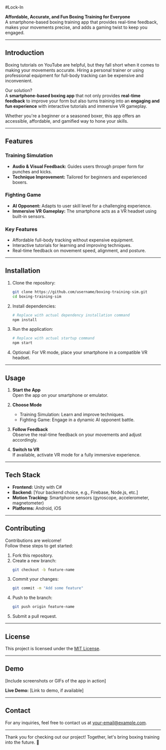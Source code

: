 #Lock-In

**Affordable, Accurate, and Fun Boxing Training for Everyone**  
A smartphone-based boxing training app that provides real-time feedback, makes your movements precise, and adds a gaming twist to keep you engaged.


---

## Introduction

Boxing tutorials on YouTube are helpful, but they fall short when it comes to making your movements accurate. Hiring a personal trainer or using professional equipment for full-body tracking can be expensive and inconvenient.

Our solution?  
A **smartphone-based boxing app** that not only provides **real-time feedback** to improve your form but also turns training into an **engaging and fun experience** with interactive tutorials and immersive VR gameplay.

Whether you're a beginner or a seasoned boxer, this app offers an accessible, affordable, and gamified way to hone your skills.

---

## Features

### Training Simulation
- **Audio & Visual Feedback:** Guides users through proper form for punches and kicks.  
- **Technique Improvement:** Tailored for beginners and experienced boxers.

### Fighting Game
- **AI Opponent:** Adapts to user skill level for a challenging experience.  
- **Immersive VR Gameplay:** The smartphone acts as a VR headset using built-in sensors.

### Key Features
- Affordable full-body tracking without expensive equipment.
- Interactive tutorials for learning and improving techniques.
- Real-time feedback on movement speed, alignment, and posture.

---

## Installation

1. Clone the repository:
   ```bash
   git clone https://github.com/username/boxing-training-sim.git
   cd boxing-training-sim
   ```

2. Install dependencies:
   ```bash
   # Replace with actual dependency installation command
   npm install
   ```

3. Run the application:
   ```bash
   # Replace with actual startup command
   npm start
   ```

4. Optional: For VR mode, place your smartphone in a compatible VR headset.

---

## Usage

1. **Start the App**  
   Open the app on your smartphone or emulator.

2. **Choose Mode**  
   - Training Simulation: Learn and improve techniques.
   - Fighting Game: Engage in a dynamic AI opponent battle.

3. **Follow Feedback**  
   Observe the real-time feedback on your movements and adjust accordingly.

4. **Switch to VR**  
   If available, activate VR mode for a fully immersive experience.

---

## Tech Stack

- **Frontend:** Unity with C#  
- **Backend:** [Your backend choice, e.g., Firebase, Node.js, etc.]  
- **Motion Tracking:** Smartphone sensors (gyroscope, accelerometer, magnetometer)  
- **Platforms:** Android, iOS  

---

## Contributing

Contributions are welcome!  
Follow these steps to get started:

1. Fork this repository.  
2. Create a new branch:  
   ```bash
   git checkout -b feature-name
   ```
3. Commit your changes:  
   ```bash
   git commit -m "Add some feature"
   ```
4. Push to the branch:  
   ```bash
   git push origin feature-name
   ```
5. Submit a pull request.

---

## License

This project is licensed under the [MIT License](LICENSE).

---

## Demo

[Include screenshots or GIFs of the app in action]

**Live Demo:** [Link to demo, if available]

---

## Contact

For any inquiries, feel free to contact us at [your-email@example.com](mailto:your-email@example.com).

---

Thank you for checking out our project! Together, let's bring boxing training into the future. 🥊
```
